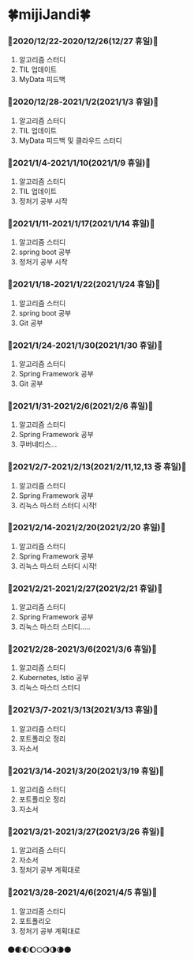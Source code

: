 # :four_leaf_clover:mijiJandi:four_leaf_clover:



### :deciduous_tree:2020/12/22-2020/12/26(12/27 휴일):deciduous_tree:



1. 알고리즘 스터디
2. TIL 업데이트
3. MyData 피드백 



### :deciduous_tree:2020/12/28-2021/1/2(2021/1/3 휴일):deciduous_tree:



1. 알고리즘 스터디
2. TIL 업데이트
3. MyData 피드백 및 클라우드 스터디



### :deciduous_tree:2021/1/4-2021/1/10(2021/1/9 휴일):deciduous_tree:



1. 알고리즘 스터디
2. TIL 업데이트
3. 정처기 공부 시작



### :deciduous_tree:2021/1/11-2021/1/17(2021/1/14 휴일):deciduous_tree:



1. 알고리즘 스터디
2. spring boot 공부 
3. 정처기 공부 시작



### :deciduous_tree:2021/1/18-2021/1/22(2021/1/24 휴일):deciduous_tree:



1. 알고리즘 스터디
2. spring boot 공부 
3. Git 공부



### :deciduous_tree:2021/1/24-2021/1/30(2021/1/30 휴일):deciduous_tree:



1. 알고리즘 스터디
2. Spring Framework 공부 
3. Git 공부



### :deciduous_tree:2021/1/31-2021/2/6(2021/2/6 휴일):deciduous_tree:



1. 알고리즘 스터디
2. Spring Framework 공부 
3. 쿠버네티스...



### :deciduous_tree:2021/2/7-2021/2/13(2021/2/11,12,13 중 휴일):deciduous_tree:



1. 알고리즘 스터디
2. Spring Framework 공부 
3. 리눅스 마스터 스터디 시작!



### :deciduous_tree:2021/2/14-2021/2/20(2021/2/20 휴일):deciduous_tree:



1. 알고리즘 스터디
2. Spring Framework 공부 
3. 리눅스 마스터 스터디 시작!


### :deciduous_tree:2021/2/21-2021/2/27(2021/2/21 휴일):deciduous_tree:



1. 알고리즘 스터디
2. Spring Framework 공부 
3. 리눅스 마스터 스터디.....

### :deciduous_tree:2021/2/28-2021/3/6(2021/3/6 휴일):deciduous_tree:



1. 알고리즘 스터디
2. Kubernetes, Istio 공부 
3. 리눅스 마스터 스터디

### :deciduous_tree:2021/3/7-2021/3/13(2021/3/13 휴일):deciduous_tree:



1. 알고리즘 스터디
2. 포트폴리오 정리
3. 자소서 

### :deciduous_tree:2021/3/14-2021/3/20(2021/3/19 휴일):deciduous_tree:



1. 알고리즘 스터디
2. 포트폴리오 정리
3. 자소서 

### :deciduous_tree:2021/3/21-2021/3/27(2021/3/26 휴일):deciduous_tree:



1. 알고리즘 스터디
2. 자소서
3. 정처기 공부 계획대로  

### :deciduous_tree:2021/3/28-2021/4/6(2021/4/5 휴일):deciduous_tree:



1. 알고리즘 스터디
2. 포트폴리오 
3. 정처기 공부 계획대로  


#### :new_moon::waxing_crescent_moon::first_quarter_moon::waxing_gibbous_moon::full_moon::waning_gibbous_moon::last_quarter_moon::waning_crescent_moon::new_moon:

